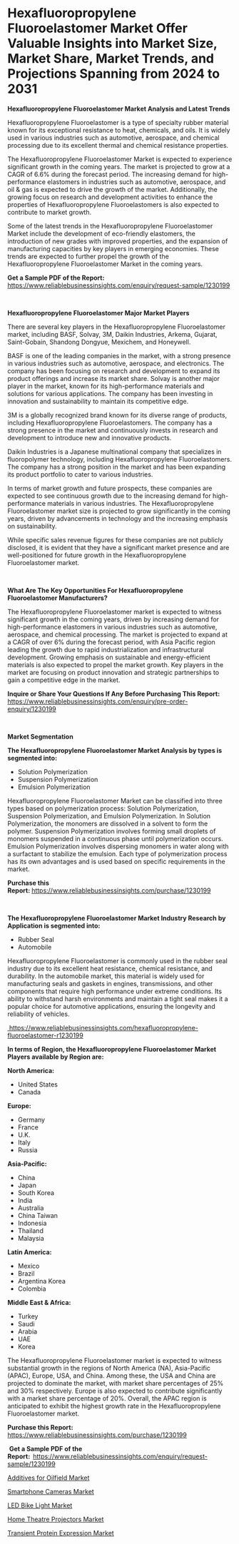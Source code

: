 <p><h1>Hexafluoropropylene Fluoroelastomer Market Offer Valuable Insights into Market Size, Market Share, Market Trends, and Projections Spanning from 2024 to 2031</h1></p><p><strong>Hexafluoropropylene Fluoroelastomer Market Analysis and Latest Trends</strong></p>
<p><p>Hexafluoropropylene Fluoroelastomer is a type of specialty rubber material known for its exceptional resistance to heat, chemicals, and oils. It is widely used in various industries such as automotive, aerospace, and chemical processing due to its excellent thermal and chemical resistance properties.</p><p>The Hexafluoropropylene Fluoroelastomer Market is expected to experience significant growth in the coming years. The market is projected to grow at a CAGR of 6.6% during the forecast period. The increasing demand for high-performance elastomers in industries such as automotive, aerospace, and oil & gas is expected to drive the growth of the market. Additionally, the growing focus on research and development activities to enhance the properties of Hexafluoropropylene Fluoroelastomers is also expected to contribute to market growth.</p><p>Some of the latest trends in the Hexafluoropropylene Fluoroelastomer Market include the development of eco-friendly elastomers, the introduction of new grades with improved properties, and the expansion of manufacturing capacities by key players in emerging economies. These trends are expected to further propel the growth of the Hexafluoropropylene Fluoroelastomer Market in the coming years.</p></p>
<p><strong>Get a Sample PDF of the Report:&nbsp;</strong> <a href="https://www.reliablebusinessinsights.com/enquiry/request-sample/1230199">https://www.reliablebusinessinsights.com/enquiry/request-sample/1230199</a></p>
<p>&nbsp;</p>
<p><strong>Hexafluoropropylene Fluoroelastomer Major Market Players</strong></p>
<p><p>There are several key players in the Hexafluoropropylene Fluoroelastomer market, including BASF, Solvay, 3M, Daikin Industries, Arkema, Gujarat, Saint-Gobain, Shandong Dongyue, Mexichem, and Honeywell. </p><p>BASF is one of the leading companies in the market, with a strong presence in various industries such as automotive, aerospace, and electronics. The company has been focusing on research and development to expand its product offerings and increase its market share. Solvay is another major player in the market, known for its high-performance materials and solutions for various applications. The company has been investing in innovation and sustainability to maintain its competitive edge.</p><p>3M is a globally recognized brand known for its diverse range of products, including Hexafluoropropylene Fluoroelastomers. The company has a strong presence in the market and continuously invests in research and development to introduce new and innovative products.</p><p>Daikin Industries is a Japanese multinational company that specializes in fluoropolymer technology, including Hexafluoropropylene Fluoroelastomers. The company has a strong position in the market and has been expanding its product portfolio to cater to various industries.</p><p>In terms of market growth and future prospects, these companies are expected to see continuous growth due to the increasing demand for high-performance materials in various industries. The Hexafluoropropylene Fluoroelastomer market size is projected to grow significantly in the coming years, driven by advancements in technology and the increasing emphasis on sustainability.</p><p>While specific sales revenue figures for these companies are not publicly disclosed, it is evident that they have a significant market presence and are well-positioned for future growth in the Hexafluoropropylene Fluoroelastomer market.</p></p>
<p>&nbsp;</p>
<p><strong>What Are The Key Opportunities For Hexafluoropropylene Fluoroelastomer Manufacturers?</strong></p>
<p><p>The Hexafluoropropylene Fluoroelastomer market is expected to witness significant growth in the coming years, driven by increasing demand for high-performance elastomers in various industries such as automotive, aerospace, and chemical processing. The market is projected to expand at a CAGR of over 6% during the forecast period, with Asia Pacific region leading the growth due to rapid industrialization and infrastructural development. Growing emphasis on sustainable and energy-efficient materials is also expected to propel the market growth. Key players in the market are focusing on product innovation and strategic partnerships to gain a competitive edge in the market.</p></p>
<p><strong>Inquire or Share Your Questions If Any Before Purchasing This Report:</strong> <a href="https://www.reliablebusinessinsights.com/enquiry/pre-order-enquiry/1230199">https://www.reliablebusinessinsights.com/enquiry/pre-order-enquiry/1230199</a></p>
<p>&nbsp;</p>
<p><strong>Market Segmentation</strong></p>
<p><strong>The Hexafluoropropylene Fluoroelastomer Market Analysis by types is segmented into:</strong></p>
<p><ul><li>Solution Polymerization</li><li>Suspension Polymerization</li><li>Emulsion Polymerization</li></ul></p>
<p><p>Hexafluoropropylene Fluoroelastomer Market can be classified into three types based on polymerization process: Solution Polymerization, Suspension Polymerization, and Emulsion Polymerization. In Solution Polymerization, the monomers are dissolved in a solvent to form the polymer. Suspension Polymerization involves forming small droplets of monomers suspended in a continuous phase until polymerization occurs. Emulsion Polymerization involves dispersing monomers in water along with a surfactant to stabilize the emulsion. Each type of polymerization process has its own advantages and is used based on specific requirements in the market.</p></p>
<p><strong>Purchase this Report:&nbsp;</strong><a href="https://www.reliablebusinessinsights.com/purchase/1230199">https://www.reliablebusinessinsights.com/purchase/1230199</a></p>
<p>&nbsp;</p>
<p><strong>The Hexafluoropropylene Fluoroelastomer Market Industry Research by Application is segmented into:</strong></p>
<p><ul><li>Rubber Seal</li><li>Automobile</li></ul></p>
<p><p>Hexafluoropropylene Fluoroelastomer is commonly used in the rubber seal industry due to its excellent heat resistance, chemical resistance, and durability. In the automobile market, this material is widely used for manufacturing seals and gaskets in engines, transmissions, and other components that require high performance under extreme conditions. Its ability to withstand harsh environments and maintain a tight seal makes it a popular choice for automotive applications, ensuring the longevity and reliability of vehicles.</p></p>
<p><a href="https://www.reliablebusinessinsights.com/hexafluoropropylene-fluoroelastomer-r1230199">&nbsp;https://www.reliablebusinessinsights.com/hexafluoropropylene-fluoroelastomer-r1230199</a></p>
<p><strong>In terms of Region, the Hexafluoropropylene Fluoroelastomer Market Players available by Region are:</strong></p>
<p>
    <p> <strong> North America: </strong>
        <ul>
            <li>United States</li>
            <li>Canada</li>
        </ul>
        </p> 
    <p> <strong> Europe: </strong>
        <ul>
            <li>Germany</li>
            <li>France</li>
            <li>U.K.</li>
            <li>Italy</li>
            <li>Russia</li>
        </ul>
        </p> 
    <p> <strong> Asia-Pacific: </strong>
        <ul>
            <li>China</li>
            <li>Japan</li>
            <li>South Korea</li>
            <li>India</li>
            <li>Australia</li>
            <li>China Taiwan</li>
            <li>Indonesia</li>
            <li>Thailand</li>
            <li>Malaysia</li>
        </ul>
        </p> 
    <p> <strong> Latin America: </strong>
        <ul>
            <li>Mexico</li>
            <li>Brazil</li>
            <li>Argentina Korea</li>
            <li>Colombia</li>
        </ul>
        </p> 
    <p> <strong> Middle East & Africa: </strong>
        <ul>
            <li>Turkey</li>
            <li>Saudi</li>
            <li>Arabia</li>
            <li>UAE</li>
            <li>Korea</li>
        </ul>
    </p>
    </p>
<p><p>The Hexafluoropropylene Fluoroelastomer market is expected to witness substantial growth in the regions of North America (NA), Asia-Pacific (APAC), Europe, USA, and China. Among these, the USA and China are projected to dominate the market, with market share percentages of 25% and 30% respectively. Europe is also expected to contribute significantly with a market share percentage of 20%. Overall, the APAC region is anticipated to exhibit the highest growth rate in the Hexafluoropropylene Fluoroelastomer market.</p></p>
<p><strong>Purchase this Report: </strong><a href="https://www.reliablebusinessinsights.com/purchase/1230199">https://www.reliablebusinessinsights.com/purchase/1230199</a></p>
<p>&nbsp;<strong>Get a Sample PDF of the Report:&nbsp;&nbsp;</strong><a href="https://www.reliablebusinessinsights.com/enquiry/request-sample/1230199">https://www.reliablebusinessinsights.com/enquiry/request-sample/1230199</a></p>
<p><strong></strong></p>
<p><p><a href="https://github.com/graysonwolfe1913/Market-Research-Report-List-1/blob/main/additives-for-oilfield-market.md">Additives for Oilfield Market</a></p><p><a href="https://medium.com/@amanda.hamilton54645/global-smartphone-cameras-market-status-2024-2031-and-forecast-by-region-product-end-use-5bb12d84f084">Smartphone Cameras Market</a></p><p><a href="https://www.linkedin.com/pulse/led-bike-light-market-outlook-forecast-from-2024-2031-voxtalent-iyhvf?trackingId=fAwr9XNZAx19RED8SoaaGg%3D%3D">LED Bike Light Market</a></p><p><a href="https://medium.com/@nathan.skinner8798456/insights-into-the-home-theatre-projectors-industry-market-financial-status-market-size-and-daf8649565ce">Home Theatre Projectors Market</a></p><p><a href="https://www.linkedin.com/pulse/transient-protein-expression-market-forecasts-trends-impact-zitqf?trackingId=DvSzejHDwziKjdBF9%2B2Xow%3D%3D">Transient Protein Expression Market</a></p></p>